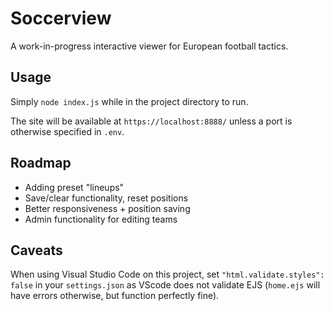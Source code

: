 # Soccerview
A work-in-progress interactive viewer for European football tactics.

## Usage
Simply `node index.js` while in the project directory to run.

The site will be available at `https://localhost:8888/` unless a port is otherwise specified in `.env`.

## Roadmap
* Adding preset "lineups"
* Save/clear functionality, reset positions
* Better responsiveness + position saving
* Admin functionality for editing teams

## Caveats
When using Visual Studio Code on this project, set `"html.validate.styles": false` in your `settings.json` as VScode does not validate EJS (`home.ejs` will have errors otherwise, but function perfectly fine).

